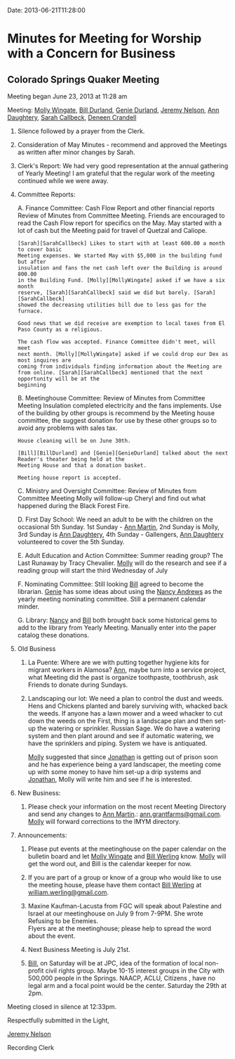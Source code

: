 Date: 2013-06-21T11:28:00

# Minutes for Meeting for Worship with a Concern for Business
## Colorado Springs Quaker Meeting

Meeting began June 23, 2013 at 11:28 am

Meeting: [Molly Wingate][MollyWingate], [Bill Durland][BillDurland],
[Genie Durland][GenieDurland], [Jeremy Nelson][JeremyNelson], [Ann Daughtery][AnnDaughtery],
[Sarah Callbeck][SarahCallbeck], [Deneen Crandell][DeneenCrandell]

1.  Silence followed by a prayer from the Clerk.

2.  Consideration of May Minutes - recommend and approved the Meetings as 
    written after minor changes by Sarah.

3.  Clerk's Report:  We had very good representation at the annual gathering of 
    Yearly Meeting!  I am grateful that the regular work of the meeting 
    continued while we were away.

4.  Committee Reports:

    A.  Finance Committee: Cash Flow Report and other financial reports
        Review of Minutes from Committee Meeting. Friends are encouraged 
        to read the Cash Flow report for specifics on the May. May started
        with a lot of cash but the Meeting paid for travel of Quetzal and 
        Caliope.

        [Sarah][SarahCallbeck] Likes to start with at least 600.00 a month to cover basic 
        Meeting expenses. We started May with $5,000 in the building fund but after
        insulation and fans the net cash left over the Building is around 800.00 
        in the Building Fund. [Molly][MollyWingate] asked if we have a six month
        reserve, [Sarah][SarahCallbeck] said we did but barely. [Sarah][SarahCallbeck] 
        showed the decreasing utilities bill due to less gas for the furnace. 
        
        Good news that we did receive are exemption to local taxes from El 
        Paso County as a religious. 

        The cash flow was accepted. Finance Committee didn't meet, will meet 
        next month. [Molly][MollyWingate] asked if we could drop our Dex as most inquires are
        coming from individuals finding information about the Meeting are 
        from online. [Sarah][SarahCallbeck] mentioned that the next opportunity will be at the
        beginning   
       
    B.  Meetinghouse Committee:  Review of Minutes from Committee Meeting
        Insulation completed electricity and the fans implements. Use of the building
        by other groups is recommend by the Meeting house committee, the suggest 
        donation for use by these other groups so to avoid
        any problems with sales tax.

        House cleaning will be on June 30th. 

        [Bill][BillDurland] and [Genie][GenieDurland] talked about the next Reader's theater being held at the 
        Meeting House and that a donation basket.

        Meeting house report is accepted.

    C.  Ministry and Oversight Committee: Review of Minutes from Committee Meeting
        Molly will follow-up Cheryl and find out what happened during the Black Forest
        Fire. 
  
    D.  First Day School:  We need an adult to be with the children on the 
        occasional 5th Sunday. 1st Sunday - [Ann Martin][AnnMartin], 2nd Sunday is
        Molly, 3rd Sunday is [Ann Daughtery][AnnDaughtery], 4th Sunday - Gallengers, 
        [Ann Daughtery][AnnDaughtery]
        volunteered to cover the 5th Sunday.

    E.  Adult Education and Action Committee:
        Summer reading group?  The Last Runaway by Tracy Chevalier. [Molly][MollyWingate] will do the
        research and see if a reading group will start the third Wednesday of July

    F.  Nominating Committee: Still looking [Bill][BillDurland] agreed to become the 
        librarian. [Genie][GenieDurland] has some ideas about using the [Nancy Andrews][NancyAndrews]
        as the yearly meeting nominating committee. Still a permanent calendar minder.

    G.  Library: [Nancy][NancyAndrews] and [Bill][BillDurland] both brought back some historical gems to 
        add to the library from Yearly Meeting. Manually enter into the paper catalog these donations. 

5.  Old Business

    1.  La Puente:  Where are we with putting together hygiene kits for migrant workers in Alamosa?
        [Ann][AnnDaughtery], maybe turn into a service project, what Meeting did the past
        is organize toothpaste, toothbrush, ask Friends to donate during Sundays. 

    1.  Landscaping our lot:  We need a plan to control the dust and weeds. Hens and Chickens
        planted and barely surviving with, whacked back the weeds. If anyone has a lawn 
        mower and a weed whacker to cut down the weeds on the 
        First, thing is a landscape plan and then set-up the watering or sprinkler.
        Russian Sage. We do have a watering system and then plant around and see if 
        automatic watering, we have the sprinklers and piping. System we have is 
        antiquated. 

        [Molly][MollyWingate] suggested that since [Jonathan][JonathanMcPhree] is 
        getting out of prison soon and he
        has experience being a yard landscaper, the meeting come up with some money
        to have him set-up a drip systems and [Jonathan][JonathanMcPhree], Molly will
        write him and see if he is interested. 

6.  New Business:

    1.  Please check your information on the most recent Meeting Directory and 
        send any changes to [Ann Martin][AnnMartin].: ann.grantfarms@gmail.com. 
        [Molly][MollyWingate] will forward corrections to the IMYM directory.

7. Announcements:

    1.  Please put events at the meetinghouse on the paper calendar on the 
        bulletin board and let [Molly Wingate][MollyWingate] and 
        [Bill Werling][BillWerling] know. [Molly][MollyWingate] will get
        the word out, and Bill is the calendar keeper for now. 

    1.  If you are part of a group or know of a group who would like to use 
        the meeting house, please have them contact [Bill Werling][BillWerling]
        at william.werling@gmail.com.

    1.  Maxine Kaufman-Lacusta from FGC will speak about Palestine and Israel 
        at our meetinghouse on July 9 from 7-9PM.  She wrote Refusing to be Enemies.  
        Flyers are at the meetinghouse; please help to spread the word about the event.

    1.  Next Business Meeting is July 21st.

    1.  [Bill][BillDurland], on Saturday will be at JPC, idea of the formation of 
        local non-profit civil rights group. Maybe 10-15 interest groups in the City 
        with 500,000 people in the Springs. NAACP, ACLU, Citizens , have no legal 
        arm and a focal point would be the center. Saturday the 29th at 2pm. 

Meeting closed in silence at 12:33pm. 

Respectfully submitted in the Light,

[Jeremy Nelson][JeremyNelson]

Recording Clerk

[AnnDaughtery]: /Friends/AnnDaughtery
[AnnMartin]: /Friends/AnnMartin
[BillDurland]: /Friends/BillDurland
[BillWerling]: /Friends/BillWerling
[DeneenCrandell]: /Friends/DeneenCrandell
[GenieDurland]: /Friends/GenieDurland
[JeremyNelson]: /Friends/JeremyNelson
[JonathanMcPhree]: /Friends/JonathanMcPhree
[MollyWingate]: /Friends/MollyWingate
[NancyAndrews]: /Friends/NancyAndrews
[SarahCallbeck]: /Friends/SarahCallbeck
